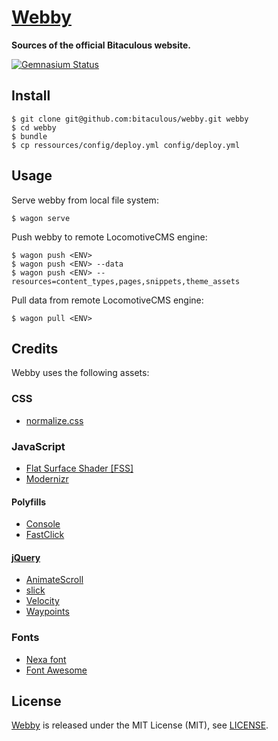 [Webby](https://github.com/bitaculous/webby "Sources of the official Bitaculous website.")
==========================================================================================

**Sources of the official Bitaculous website.**

[![Gemnasium Status](https://gemnasium.com/bitaculous/webby.svg)](https://gemnasium.com/bitaculous/webby)

Install
-------

    $ git clone git@github.com:bitaculous/webby.git webby
    $ cd webby
    $ bundle
    $ cp ressources/config/deploy.yml config/deploy.yml

Usage
-----

Serve webby from local file system:

```shell
$ wagon serve
```

Push webby to remote LocomotiveCMS engine:

```shell
$ wagon push <ENV>
$ wagon push <ENV> --data
$ wagon push <ENV> --resources=content_types,pages,snippets,theme_assets
```

Pull data from remote LocomotiveCMS engine:

```shell
$ wagon pull <ENV>
```

Credits
-------

Webby uses the following assets:

### CSS

* [normalize.css](http://necolas.github.io/normalize.css "normalize.css")

### JavaScript

* [Flat Surface Shader [FSS]](http://matthew.wagerfield.com/flat-surface-shader "Flat Surface Shader for rendering lit triangles to a number of contexts including WebGL, Canvas 2D and SVG")
* [Modernizr](http://modernizr.com "Modernizr is a JavaScript library that detects HTML5 and CSS3 features in the user’s browser.")

#### Polyfills

* [Console](https://github.com/h5bp/html5-boilerplate/blob/master/js/plugins.js "Avoid `console` errors in browsers that lack a console.")
* [FastClick](https://github.com/ftlabs/fastclick "Polyfill to remove click delays on browsers with touch UIs.")

#### [jQuery](http://jquery.com "The Write Less, Do More, JavaScript Library.")

* [AnimateScroll](http://plugins.compzets.com/animatescroll "A Simple jQuery Plugin for Animating Scroll.")
* [slick](http://kenwheeler.github.io/slick "The last carousel you'll ever need.")
* [Velocity](http://velocityjs.org "Accelerated JavaScript animation.")
* [Waypoints](http://imakewebthings.com/jquery-waypoints "Waypoints is a jQuery plugin that makes it easy to execute a function whenever you scroll to an element.")

### Fonts

* [Nexa font](http://fontfabric.com/nexa-font "Nexa font")
* [Font Awesome](http://fortawesome.github.io/Font-Awesome "The iconic font and CSS toolkit")

License
-------

[Webby](https://github.com/bitaculous/webby "Sources of the official Bitaculous website.") is released under the MIT
License (MIT), see [LICENSE](https://raw.githubusercontent.com/bitaculous/webby/master/LICENSE "License").